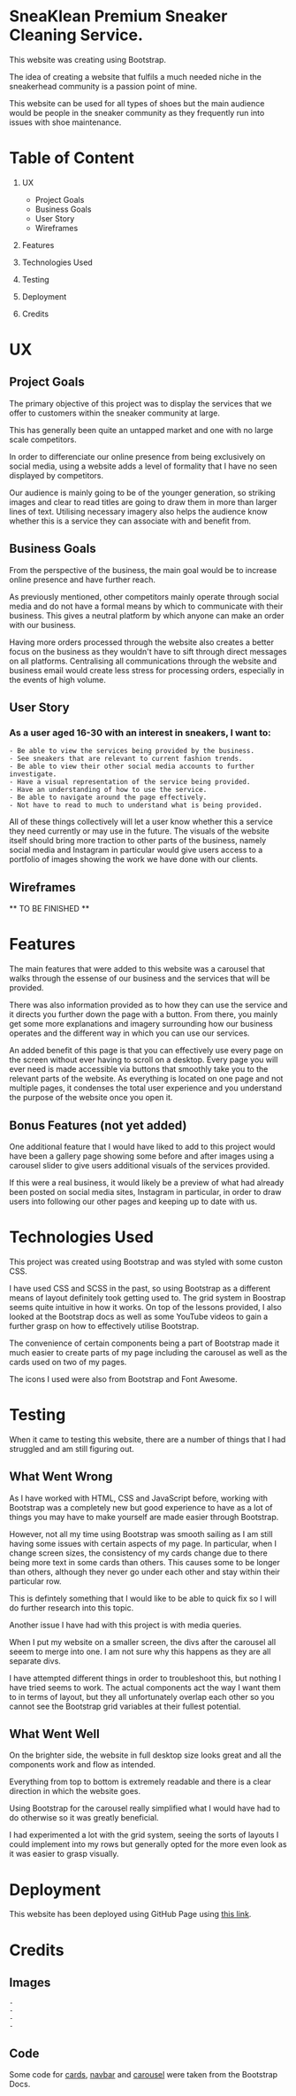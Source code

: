 # SneaKlean Premium Sneaker Cleaning Service.

This website was creating using Bootstrap.

The idea of creating a website that fulfils a much needed niche in the sneakerhead community is a passion point of mine.

This website can be used for all types of shoes but the main audience would be people in the sneaker community as they frequently run into issues with shoe maintenance.

# Table of Content

1. UX

   - Project Goals
   - Business Goals
   - User Story
   - Wireframes

2. Features
3. Technologies Used
4. Testing
5. Deployment
6. Credits

# UX

## Project Goals

The primary objective of this project was to display the services that we offer to customers within the sneaker community at large.

This has generally been quite an untapped market and one with no large scale competitors.

In order to differenciate our online presence from being exclusively on social media, using a website adds a level of formality that I have no seen displayed by competitors.

Our audience is mainly going to be of the younger generation, so striking images and clear to read titles are going to draw them in more than larger lines of text. Utilising necessary imagery also helps the audience know whether this is a service they can associate with and benefit from.

## Business Goals

From the perspective of the business, the main goal would be to increase online presence and have further reach.

As previously mentioned, other competitors mainly operate through social media and do not have a formal means by which to communicate with their business. This gives a neutral platform by which anyone can make an order with our business.

Having more orders processed through the website also creates a better focus on the business as they wouldn't have to sift through direct messages on all platforms. Centralising all communications through the website and business email would create less stress for processing orders, especially in the events of high volume.

## User Story

### As a user aged 16-30 with an interest in sneakers, I want to:

    - Be able to view the services being provided by the business.
    - See sneakers that are relevant to current fashion trends.
    - Be able to view their other social media accounts to further investigate.
    - Have a visual representation of the service being provided.
    - Have an understanding of how to use the service.
    - Be able to navigate around the page effectively.
    - Not have to read to much to understand what is being provided.

All of these things collectively will let a user know whether this a service they need currently or may use in the future.
The visuals of the website itself should bring more traction to other parts of the business, namely social media and Instagram in particular would give users access to a portfolio of images showing the work we have done with our clients.

## Wireframes

** TO BE FINISHED **

# Features

The main features that were added to this website was a carousel that walks through the essense of our business and the services that will be provided.

There was also information provided as to how they can use the service and it directs you further down the page with a button.
From there, you mainly get some more explanations and imagery surrounding how our business operates and the different way in which you can use our services.

An added benefit of this page is that you can effectively use every page on the screen without ever having to scroll on a desktop.
Every page you will ever need is made accessible via buttons that smoothly take you to the relevant parts of the website.
As everything is located on one page and not multiple pages, it condenses the total user experience and you understand the purpose of the website once you open it.

## Bonus Features (not yet added)

One additional feature that I would have liked to add to this project would have been a gallery page showing some before and after images using a carousel slider to give users additional visuals of the services provided.

If this were a real business, it would likely be a preview of what had already been posted on social media sites, Instagram in particular, in order to draw users into following our other pages and keeping up to date with us.

# Technologies Used

This project was created using Bootstrap and was styled with some custon CSS.

I have used CSS and SCSS in the past, so using Bootstrap as a different means of layout definitely took getting used to. The grid system in Boostrap seems quite intuitive in how it works. On top of the lessons provided, I also looked at the Bootstrap docs as well as some YouTube videos to gain a further grasp on how to effectively utilise Bootstrap.

The convenience of certain components being a part of Bootstrap made it much easier to create parts of my page including the carousel as well as the cards used on two of my pages.

The icons I used were also from Bootstrap and Font Awesome.

# Testing

When it came to testing this website, there are a number of things that I had struggled and am still figuring out.

## What Went Wrong

As I have worked with HTML, CSS and JavaScript before, working with Bootstrap was a completely new but good experience to have as a lot of things you may have to make yourself are made easier through Bootstrap.

However, not all my time using Bootstrap was smooth sailing as I am still having some issues with certain aspects of my page. In particular, when I change screen sizes, the consistency of my cards change due to there being more text in some cards than others. This causes some to be longer than others, although they never go under each other and stay within their particular row.

This is defintely something that I would like to be able to quick fix so I will do further research into this topic.

Another issue I have had with this project is with media queries.

When I put my website on a smaller screen, the divs after the carousel all seeem to merge into one. I am not sure why this happens as they are all separate divs.

I have attempted different things in order to troubleshoot this, but nothing I have tried seems to work. The actual components act the way I want them to in terms of layout, but they all unfortunately overlap each other so you cannot see the Bootstrap grid variables at their fullest potential.

## What Went Well

On the brighter side, the website in full desktop size looks great and all the components work and flow as intended.

Everything from top to bottom is extremely readable and there is a clear direction in which the website goes.

Using Bootstrap for the carousel really simplified what I would have had to do otherwise so it was greatly beneficial.

I had experimented a lot with the grid system, seeing the sorts of layouts I could implement into my rows but generally opted for the more even look as it was easier to grasp visually.

# Deployment

This website has been deployed using GitHub Page using [this link](https://afabor.github.io/CI-Milestone/).

# Credits

## Images

    -
    -
    -
    -

## Code

Some code for [cards](https://getbootstrap.com/docs/5.3/components/card/), [navbar](https://getbootstrap.com/docs/5.3/components/navbar/) and [carousel](https://getbootstrap.com/docs/5.3/components/carousel/) were taken from the Bootstrap Docs.
